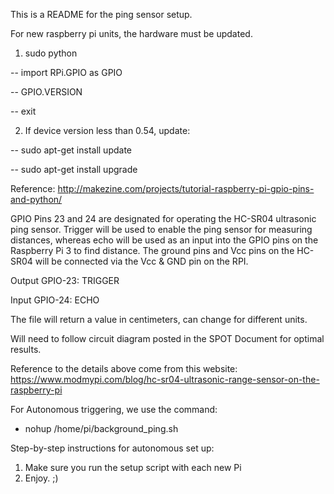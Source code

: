 This is a README for the ping sensor setup.

For new raspberry pi units, the hardware must be updated. 

1. sudo python

-- import RPi.GPIO as GPIO

-- GPIO.VERSION

-- exit

2. If device version less than 0.54, update:

-- sudo apt-get install update
 
-- sudo apt-get install upgrade

Reference: http://makezine.com/projects/tutorial-raspberry-pi-gpio-pins-and-python/


GPIO Pins 23 and 24 are designated for operating the HC-SR04 ultrasonic ping sensor. Trigger will be used to enable the ping sensor for measuring distances, whereas echo will be used as an input into the GPIO pins on the Raspberry Pi 3 to find distance. The ground pins and Vcc pins on the HC-SR04 will be connected via the Vcc & GND pin on the RPI.

Output
GPIO-23: TRIGGER 

Input
GPIO-24: ECHO

The file will return a value in centimeters, can change for different units. 

Will need to follow circuit diagram posted in the SPOT Document for optimal results. 

Reference to the details above come from this website: https://www.modmypi.com/blog/hc-sr04-ultrasonic-range-sensor-on-the-raspberry-pi


For Autonomous triggering, we use the command:
- nohup /home/pi/background_ping.sh

Step-by-step instructions for autonomous set up:
1. Make sure you run the setup script with each new Pi
2. Enjoy. ;)
